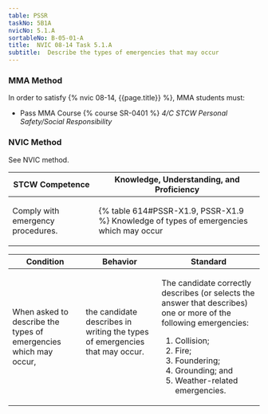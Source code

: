 ```yaml
---
table: PSSR
taskNo: 5B1A
nvicNo: 5.1.A 
sortableNo: B-05-01-A
title:  NVIC 08-14 Task 5.1.A
subtitle:  Describe the types of emergencies that may occur
---
```



### MMA Method

In order to satisfy  {% nvic 08-14, {{page.title}}  %}, MMA students must:

* Pass MMA Course {% course SR-0401 %}  *4/C STCW Personal Safety/Social Responsibility*


### NVIC Method

<a onclick="togglevisibility('nvic_methods')" >See NVIC method.</a>

<div id='nvic_methods' class='hide'>

<table>
<thead>
<tr>
<th class='forty'> STCW Competence </th>
<th class='sixty'> Knowledge, Understanding, and Proficiency </th>
</tr>
</thead>




<tbody>
<tr><td markdown='1'>

Comply with emergency procedures.

</td><td markdown='1'>

{% table 614#PSSR-X1.9, PSSR-X1.9 %} Knowledge of types of emergencies which may occur

</td></tr>


</tbody>
</table>


<table>
<thead>
<tr><th class='twenty'>  Condition </th><th class='twenty'> Behavior </th><th  class='sixty'>Standard </th></tr>
</thead>
<tbody >



<tr><td markdown='1'>

When asked to describe the types of emergencies which may occur,

</td><td markdown='1'>

the candidate describes in writing the types of emergencies that may occur.

<br>

<div class="tooltip" markdown='1'>



</div>


</td><td markdown='1'>

The candidate correctly describes (or selects the answer that describes) one or more of the following emergencies:
 
1. Collision; 
2. Fire; 
3. Foundering; 
4. Grounding; and 
5. Weather-related emergencies.

</td></tr>
</tbody>
</table>
</div>
